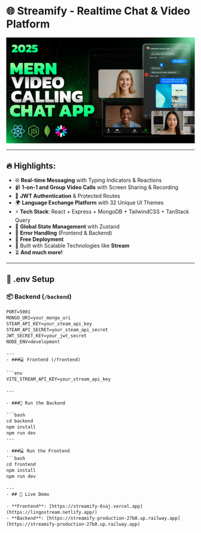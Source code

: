 # 🌐 Streamify - Realtime Chat & Video Platform

![App Screenshot](./Frontend/public/screenshot-for-readme.png)

---

## 🔥 Highlights:

- 🌐 **Real-time Messaging** with Typing Indicators & Reactions  
- 📹 **1-on-1 and Group Video Calls** with Screen Sharing & Recording  
- 🔐 **JWT Authentication** & Protected Routes  
- 🌍 **Language Exchange Platform** with 32 Unique UI Themes  
- ⚡ **Tech Stack**: React + Express + MongoDB + TailwindCSS + TanStack Query  
- 🧠 **Global State Management** with Zustand  
- 🚨 **Error Handling** (Frontend & Backend)  
- 🚀 **Free Deployment**  
- 🎯 Built with Scalable Technologies like **Stream**  
- ⏳ **And much more!**

---

## 🧪 .env Setup

### 📦 Backend (`/backend`)

```env
PORT=5001  
MONGO_URI=your_mongo_uri  
STEAM_API_KEY=your_steam_api_key  
STEAM_API_SECRET=your_steam_api_secret  
JWT_SECRET_KEY=your_jwt_secret  
NODE_ENV=development

---
- ###💻 Frontend (/frontend)

```env
VITE_STREAM_API_KEY=your_stream_api_key

---

- ###🔧 Run the Backend

```bash
cd backend
npm install
npm run dev
---

- ###💻 Run the Frontend
```bash
cd frontend
npm install
npm run dev

---
- ## 🚀 Live Demo

- **Frontend**: [https://streamify-6saj.vercel.app](https://lingostream.netlify.app/)  
- **Backend**: [https://streamify-production-27b0.up.railway.app](https://streamify-production-27b0.up.railway.app)
